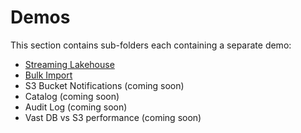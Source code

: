 # Demos

This section contains sub-folders each containing a separate demo:

- [Streaming Lakehouse](./streaming_lakehouse/)
- [Bulk Import](./bulk_import/)
- S3 Bucket Notifications (coming soon)
- Catalog (coming soon)
- Audit Log (coming soon)
- Vast DB vs S3 performance (coming soon)
